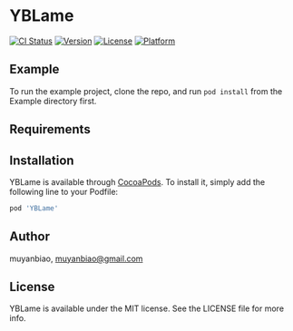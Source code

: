 # YBLame

[![CI Status](https://img.shields.io/travis/muyanbiao/YBLame.svg?style=flat)](https://travis-ci.org/muyanbiao/YBLame)
[![Version](https://img.shields.io/cocoapods/v/YBLame.svg?style=flat)](https://cocoapods.org/pods/YBLame)
[![License](https://img.shields.io/cocoapods/l/YBLame.svg?style=flat)](https://cocoapods.org/pods/YBLame)
[![Platform](https://img.shields.io/cocoapods/p/YBLame.svg?style=flat)](https://cocoapods.org/pods/YBLame)

## Example

To run the example project, clone the repo, and run `pod install` from the Example directory first.

## Requirements

## Installation

YBLame is available through [CocoaPods](https://cocoapods.org). To install
it, simply add the following line to your Podfile:

```ruby
pod 'YBLame'
```

## Author

muyanbiao, muyanbiao@gmail.com

## License

YBLame is available under the MIT license. See the LICENSE file for more info.
